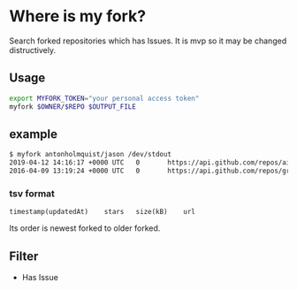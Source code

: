 # Where is my fork?

Search forked repositories which has Issues.
It is mvp so it may be changed distructively.

## Usage

```sh
export MYFORK_TOKEN="your personal access token"
myfork $OWNER/$REPO $OUTPUT_FILE
```

## example

```sh
$ myfork antonholmquist/jason /dev/stdout         
2019-04-12 14:16:17 +0000 UTC   0       https://api.github.com/repos/aimof/jason
2016-04-09 13:19:24 +0000 UTC   0       https://api.github.com/repos/grubern/jason
```

### tsv format

```tsv
timestamp(updatedAt)	stars	size(kB)	url
```

Its order is newest forked to older forked.

## Filter

* Has Issue